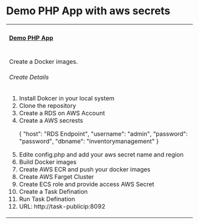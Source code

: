 # Demo PHP App with aws secrets  
<table width="100%">
    <tr>
        <th align="left" colspan="2"><h4><a href="https://github.com/kkpkishan/demoapp.git"> Demo PHP App</a></h4></th>
    </tr>
    <tr>
        <td width="100%" valign="top">
           <p>Create a Docker images.</p>
           <h6>Create Details</h6>
           <ol>
            <li>Install Dokcer in your local system</li>
            <li>Clone the repository</li>
            <li>Create a RDS on AWS Account</li>
            <li>Create a AWS secrests <p> {
                                            "host": "RDS Endpoint",
                                            "username": "admin",
                                            "password": "password",
                                            "dbname": "inventorymanagement"
                                           }
            </p> </li>
            <li>Edite config.php and add your aws secret name and region</li>
            <li>Build Docker images</li>
            <li>Create AWS ECR and push your docker images</li>
            <li>Create AWS Farget Cluster</li>
            <li>Create ECS role and provide access AWS Secret</li>
            <li>Create a Task Defination</li>
            <li>Run Task Defination</li>
            <li>URL: http://task-publicip:8092</li>
        </td>
    </tr> 
 </table>


